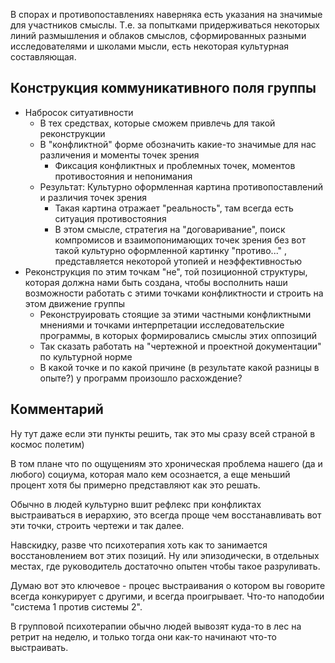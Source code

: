 В спорах и противопоставлениях наверняка есть указания на значимые для участников смыслы. Т.е. за попытками придерживаться некоторых линий размышления и облаков смыслов, сформированных разными исследователями и школами мысли, есть некоторая культурная составляющая. 

## Конструкция коммуникативного поля группы

- Набросок ситуативности
	- В тех средствах, которые сможем привлечь для такой реконструкции
	- В "конфликтной" форме обозначить какие-то значимые для нас различения и моменты точек зрения
		- Фиксация конфликтных и проблемных точек, моментов противостояния и непонимания
	- Результат: Культурно оформленная картина противопоставлений и различия точек зрения
		- Такая картина отражает "реальность", там всегда есть ситуация противостояния
		- В этом смысле, стратегия на "договаривание", поиск компромисов и взаимопонимающих точек зрения без вот такой культурно оформленной картинку "противо..." , представляется некоторой утопией и неэффективностью
- Реконструкция по этим точкам "не", той позиционной структуры, которая должна нами быть создана, чтобы восполнить наши возможности работать с этими точками конфликтности и строить на этом движение группы
	- Реконструировать стоящие за этими частными конфликтными мнениями и точками интерпретации исследовательские программы, в которых формировались смыслы этих оппозиций
	- Так сказать работать на "чертежной и проектной документации" по культурной норме
	- В какой точке и по какой причине (в результате какой разницы в опыте?) у программ произошло расхождение?

## Комментарий

Ну тут даже если эти пункты решить, так это мы сразу всей страной в космос полетим)  
  
В том плане что по ощущениям это хроническая проблема нашего (да и любого) социума, которая мало кем осознается, а еще меньший процент хотя бы примерно представляют как это решать.
  
Обычно в людей культурно вшит рефлекс при конфликтах выстраиваться в иерархию, это всегда проще чем восстанавливать вот эти точки, строить чертежи и так далее.
  
Навскидку, разве что психотерапия хоть как то занимается восстановлением вот этих позиций. Ну или эпизодически, в отдельных местах, где руководитель достаточно опытен чтобы такое разруливать.
  
Думаю вот это ключевое - процес выстраивания о котором вы говорите всегда конкурирует с другими, и всегда проигрывает. Что-то наподобии "система 1 против системы 2".
  
В групповой психотерапии обычно людей вывозят куда-то в лес на ретрит на неделю, и только тогда они как-то начинают что-то выстраивать.
